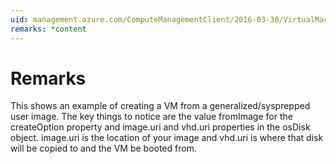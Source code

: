 ```yaml
---
uid: management.azure.com/ComputeManagementClient/2016-03-30/VirtualMachines_CreateOrUpdate
remarks: *content
---
```


# Remarks

This shows an example of creating a VM from a generalized/sysprepped user image. The key things to notice are the value fromImage for the createOption property and image.uri and vhd.uri properties in the osDisk object. image.uri is the location of your image and vhd.uri is where that disk will be copied to and the VM be booted from.
